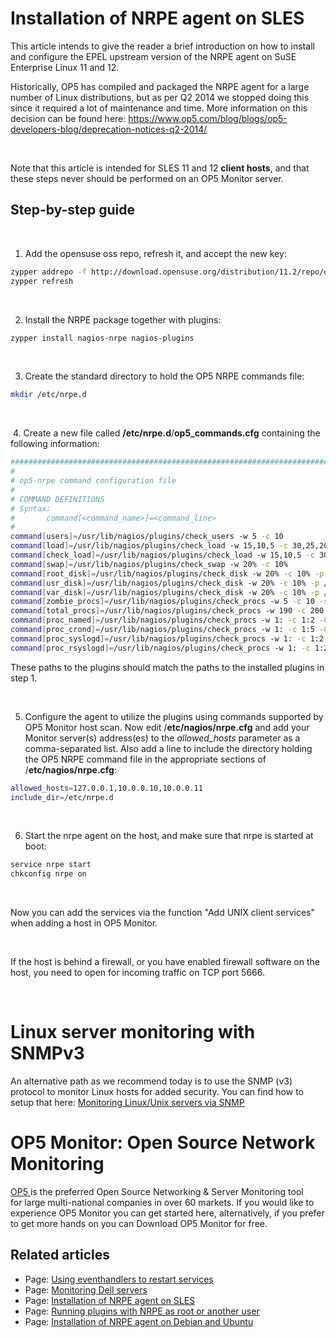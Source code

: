 # Installation of NRPE agent on SLES

This article intends to give the reader a brief introduction on how to install and configure the EPEL upstream version of the NRPE agent on SuSE Enterprise Linux 11 and 12.

Historically, OP5 has compiled and packaged the NRPE agent for a large number of Linux distributions, but as per Q2 2014 we stopped doing this since it required a lot of maintenance and time. More information on this decision can be found here: <https://www.op5.com/blog/blogs/op5-developers-blog/deprecation-notices-q2-2014/>

 

Note that this article is intended for SLES 11 and 12 **client hosts**, and that these steps never should be performed on an OP5 Monitor server.

## Step-by-step guide

 

1. Add the opensuse oss repo, refresh it, and accept the new key:

``` {.bash data-syntaxhighlighter-params="brush: bash; gutter: false; theme: Confluence" data-theme="Confluence" style="brush: bash; gutter: false; theme: Confluence"}
zypper addrepo -f http://download.opensuse.org/distribution/11.2/repo/oss/ opensuse
zypper refresh
```

 

2. Install the NRPE package together with plugins:

``` {.bash data-syntaxhighlighter-params="brush: bash; gutter: false; theme: Confluence" data-theme="Confluence" style="brush: bash; gutter: false; theme: Confluence"}
zypper install nagios-nrpe nagios-plugins
```

 

3. Create the standard directory to hold the OP5 NRPE commands file:

``` {.bash data-syntaxhighlighter-params="brush: bash; gutter: false; theme: Confluence" data-theme="Confluence" style="brush: bash; gutter: false; theme: Confluence"}
mkdir /etc/nrpe.d
```

 

 4. Create a new file called **/etc/nrpe.d**/**op5\_commands.cfg** containing the following information:

``` {.bash data-syntaxhighlighter-params="brush: bash; gutter: false; theme: Confluence" data-theme="Confluence" style="brush: bash; gutter: false; theme: Confluence"}
################################################################################
#
# op5-nrpe command configuration file
#
# COMMAND DEFINITIONS
# Syntax:
#       command[<command_name>]=<command_line>
#
command[users]=/usr/lib/nagios/plugins/check_users -w 5 -c 10
command[load]=/usr/lib/nagios/plugins/check_load -w 15,10,5 -c 30,25,20
command[check_load]=/usr/lib/nagios/plugins/check_load -w 15,10,5 -c 30,25,20
command[swap]=/usr/lib/nagios/plugins/check_swap -w 20% -c 10%
command[root_disk]=/usr/lib/nagios/plugins/check_disk -w 20% -c 10% -p / -m
command[usr_disk]=/usr/lib/nagios/plugins/check_disk -w 20% -c 10% -p /usr -m
command[var_disk]=/usr/lib/nagios/plugins/check_disk -w 20% -c 10% -p /var -m
command[zombie_procs]=/usr/lib/nagios/plugins/check_procs -w 5 -c 10 -s Z
command[total_procs]=/usr/lib/nagios/plugins/check_procs -w 190 -c 200
command[proc_named]=/usr/lib/nagios/plugins/check_procs -w 1: -c 1:2 -C named
command[proc_crond]=/usr/lib/nagios/plugins/check_procs -w 1: -c 1:5 -C cron
command[proc_syslogd]=/usr/lib/nagios/plugins/check_procs -w 1: -c 1:2 -C syslog-ng
command[proc_rsyslogd]=/usr/lib/nagios/plugins/check_procs -w 1: -c 1:2 -C rsyslogd
```

These paths to the plugins should match the paths to the installed plugins in step 1.

 

5. Configure the agent to utilize the plugins using commands supported by OP5 Monitor host scan. Now edit /**etc/nagios/nrpe.cfg** and add your Monitor server(s) address(es) to the *allowed\_hosts* parameter as a comma-separated list. Also add a line to include the directory holding the OP5 NRPE command file in the appropriate sections of /**etc/nagios/nrpe.cfg**:

``` {.bash data-syntaxhighlighter-params="brush: bash; gutter: false; theme: Confluence" data-theme="Confluence" style="brush: bash; gutter: false; theme: Confluence"}
allowed_hosts=127.0.0.1,10.0.0.10,10.0.0.11
include_dir=/etc/nrpe.d
```

 

6. Start the nrpe agent on the host, and make sure that nrpe is started at boot:

``` {.bash data-syntaxhighlighter-params="brush: bash; gutter: false; theme: Confluence" data-theme="Confluence" style="brush: bash; gutter: false; theme: Confluence"}
service nrpe start
chkconfig nrpe on
```

 

Now you can add the services via the function "Add UNIX client services" when adding a host in OP5 Monitor.

 

If the host is behind a firewall, or you have enabled firewall software on the host, you need to open for incoming traffic on TCP port 5666.

 

# Linux server monitoring with SNMPv3

An alternative path as we recommend today is to use the SNMP (v3) protocol to monitor Linux hosts for added security. You can find how to setup that here: [Monitoring Linux/Unix servers via SNMP](Monitoring_Linux_Unix_servers_via_SNMP)

# OP5 Monitor: Open Source Network Monitoring

[OP5 ](https://www.op5.com/)is the preferred Open Source Networking & Server Monitoring tool for large multi-national companies in over 60 markets. If you would like to experience OP5 Monitor you can get started here, alternatively, if you prefer to get more hands on you can Download OP5 Monitor for free. 

## Related articles

-   Page:
    [Using eventhandlers to restart services](/display/HOWTOs/Using+eventhandlers+to+restart+services)
-   Page:
    [Monitoring Dell servers](/display/HOWTOs/Monitoring+Dell+servers)
-   Page:
    [Installation of NRPE agent on SLES](/display/HOWTOs/Installation+of+NRPE+agent+on+SLES)
-   Page:
    [Running plugins with NRPE as root or another user](/display/HOWTOs/Running+plugins+with+NRPE+as+root+or+another+user)
-   Page:
    [Installation of NRPE agent on Debian and Ubuntu](/display/HOWTOs/Installation+of+NRPE+agent+on+Debian+and+Ubuntu)

